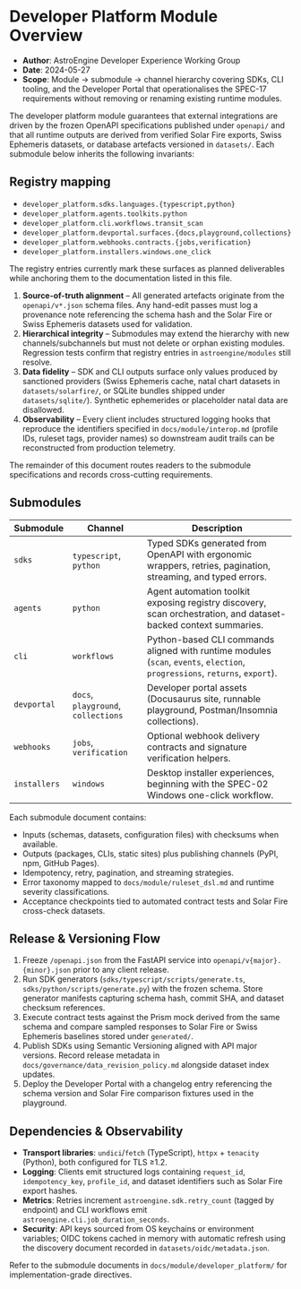 # Developer Platform Module Overview

- **Author**: AstroEngine Developer Experience Working Group
- **Date**: 2024-05-27
- **Scope**: Module → submodule → channel hierarchy covering SDKs, CLI tooling, and the Developer Portal that operationalises the SPEC-17 requirements without removing or renaming existing runtime modules.

The developer platform module guarantees that external integrations are driven by the frozen OpenAPI specifications published under `openapi/` and that all runtime outputs are derived from verified Solar Fire exports, Swiss Ephemeris datasets, or database artefacts versioned in `datasets/`. Each submodule below inherits the following invariants:

## Registry mapping

- `developer_platform.sdks.languages.{typescript,python}`
- `developer_platform.agents.toolkits.python`
- `developer_platform.cli.workflows.transit_scan`
- `developer_platform.devportal.surfaces.{docs,playground,collections}`
- `developer_platform.webhooks.contracts.{jobs,verification}`
- `developer_platform.installers.windows.one_click`

The registry entries currently mark these surfaces as planned deliverables while anchoring them to the documentation listed in this file.

1. **Source-of-truth alignment** – All generated artefacts originate from the `openapi/v*.json` schema files. Any hand-edit passes must log a provenance note referencing the schema hash and the Solar Fire or Swiss Ephemeris datasets used for validation.
2. **Hierarchical integrity** – Submodules may extend the hierarchy with new channels/subchannels but must not delete or orphan existing modules. Regression tests confirm that registry entries in `astroengine/modules` still resolve.
3. **Data fidelity** – SDK and CLI outputs surface only values produced by sanctioned providers (Swiss Ephemeris cache, natal chart datasets in `datasets/solarfire/`, or SQLite bundles shipped under `datasets/sqlite/`). Synthetic ephemerides or placeholder natal data are disallowed.
4. **Observability** – Every client includes structured logging hooks that reproduce the identifiers specified in `docs/module/interop.md` (profile IDs, ruleset tags, provider names) so downstream audit trails can be reconstructed from production telemetry.

The remainder of this document routes readers to the submodule specifications and records cross-cutting requirements.

## Submodules

| Submodule | Channel | Description |
|-----------|---------|-------------|
| `sdks` | `typescript`, `python` | Typed SDKs generated from OpenAPI with ergonomic wrappers, retries, pagination, streaming, and typed errors. |
| `agents` | `python` | Agent automation toolkit exposing registry discovery, scan orchestration, and dataset-backed context summaries. |
| `cli` | `workflows` | Python-based CLI commands aligned with runtime modules (`scan`, `events`, `election`, `progressions`, `returns`, `export`). |
| `devportal` | `docs`, `playground`, `collections` | Developer portal assets (Docusaurus site, runnable playground, Postman/Insomnia collections). |
| `webhooks` | `jobs`, `verification` | Optional webhook delivery contracts and signature verification helpers. |
| `installers` | `windows` | Desktop installer experiences, beginning with the SPEC-02 Windows one-click workflow. |

Each submodule document contains:

- Inputs (schemas, datasets, configuration files) with checksums when available.
- Outputs (packages, CLIs, static sites) plus publishing channels (PyPI, npm, GitHub Pages).
- Idempotency, retry, pagination, and streaming strategies.
- Error taxonomy mapped to `docs/module/ruleset_dsl.md` and runtime severity classifications.
- Acceptance checkpoints tied to automated contract tests and Solar Fire cross-check datasets.

## Release & Versioning Flow

1. Freeze `/openapi.json` from the FastAPI service into `openapi/v{major}.{minor}.json` prior to any client release.
2. Run SDK generators (`sdks/typescript/scripts/generate.ts`, `sdks/python/scripts/generate.py`) with the frozen schema. Store generator manifests capturing schema hash, commit SHA, and dataset checksum references.
3. Execute contract tests against the Prism mock derived from the same schema and compare sampled responses to Solar Fire or Swiss Ephemeris baselines stored under `generated/`.
4. Publish SDKs using Semantic Versioning aligned with API major versions. Record release metadata in `docs/governance/data_revision_policy.md` alongside dataset index updates.
5. Deploy the Developer Portal with a changelog entry referencing the schema version and Solar Fire comparison fixtures used in the playground.

## Dependencies & Observability

- **Transport libraries**: `undici`/`fetch` (TypeScript), `httpx` + `tenacity` (Python), both configured for TLS ≥1.2.
- **Logging**: Clients emit structured logs containing `request_id`, `idempotency_key`, `profile_id`, and dataset identifiers such as Solar Fire export hashes.
- **Metrics**: Retries increment `astroengine.sdk.retry_count` (tagged by endpoint) and CLI workflows emit `astroengine.cli.job_duration_seconds`.
- **Security**: API keys sourced from OS keychains or environment variables; OIDC tokens cached in memory with automatic refresh using the discovery document recorded in `datasets/oidc/metadata.json`.

Refer to the submodule documents in `docs/module/developer_platform/` for implementation-grade directives.
